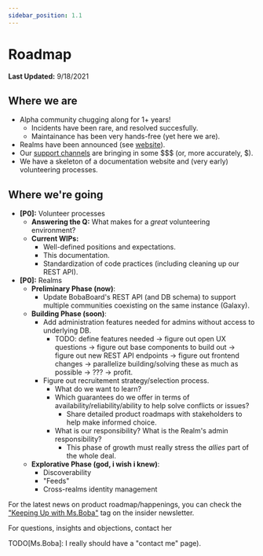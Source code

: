 ```yaml
---
sidebar_position: 1.1
---
```


# Roadmap

**Last Updated:** 9/18/2021

## Where we are

- Alpha community chugging along for 1+ years!
  - Incidents have been rare, and resolved succesfully.
  - Maintainance has been very hands-free (yet here we are).
- Realms have been announced (see [website](https://www.bobaboard.com)).
- Our [support channels](https://www.bobaboard.com/support-us) are bringing in some $$$ (or, more accurately, $).
- We have a skeleton of a documentation website and (very early) volunteering processes.

## Where we're going

- **[P0]:** Volunteer processes
  - **Answering the Q:** What makes for a _great_ volunteering environment?
  - **Current WIPs:**
    - Well-defined positions and expectations.
    - This documentation.
    - Standardization of code practices (including cleaning up our REST API).
- **[P0]:** Realms
  - **Preliminary Phase (now)**:
    - Update BobaBoard's REST API (and DB schema) to support multiple communities coexisting on the same instance (Galaxy).
  - **Building Phase (soon)**:
    - Add administration features needed for admins without access to underlying DB.
      - TODO: define features needed -> figure out open UX questions -> figure out base components to build out -> figure out new REST API endpoints -> figure out frontend changes -> parallelize building/solving these as much as possible -> ??? -> profit.
    - Figure out recruitement strategy/selection process.
      - What do we want to learn?
      - Which guarantees do we offer in terms of availability/reliability/ability to help solve conflicts or issues?
        - Share detailed product roadmaps with stakeholders to help make informed choice.
      - What is our responsibility? What is the Realm's admin responsibility?
        - This phase of growth must really stress the _allies_ part of the whole deal.
  - **Explorative Phase (god, i wish i knew)**:
    - Discoverability
    - "Feeds"
    - Cross-realms identity management

For the latest news on product roadmap/happenings, you can check the ["Keeping Up with Ms.Boba"](https://essentialrandomness.com/posts/tag/keeping-up-with-ms-boba/) tag on the insider newsletter.

For questions, insights and objections, contact her

TODO[Ms.Boba]: I really should have a "contact me" page).
